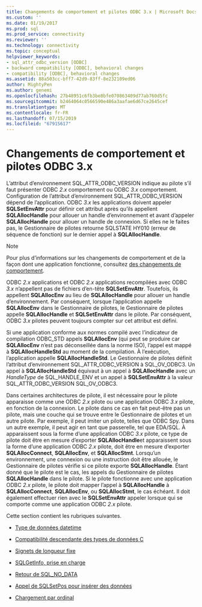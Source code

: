 ```yaml
---
title: Changements de comportement et pilotes ODBC 3.x | Microsoft Docs
ms.custom: ''
ms.date: 01/19/2017
ms.prod: sql
ms.prod_service: connectivity
ms.reviewer: ''
ms.technology: connectivity
ms.topic: conceptual
helpviewer_keywords:
- sql_attr_odbc_version [ODBC]
- backward compatibility [ODBC], behavioral changes
- compatibility [ODBC], behavioral changes
ms.assetid: 88a503cc-bff7-42d9-83ff-8e232109ed06
author: MightyPen
ms.author: genemi
ms.openlocfilehash: 27b48951c6fb3be8bfe070863409d77ab760d5fc
ms.sourcegitcommit: b2464064c0566590e486a3aafae6d67ce2645cef
ms.translationtype: MT
ms.contentlocale: fr-FR
ms.lasthandoff: 07/15/2019
ms.locfileid: "67915617"
---
```

# <a name="behavioral-changes-and-odbc-3x-drivers"></a>Changements de comportement et pilotes ODBC 3.x
L’attribut d’environnement SQL_ATTR_ODBC_VERSION indique au pilote s’il faut présenter ODBC *2.x* comportement ou ODBC *3.x* comportement. Configuration de l’attribut d’environnement SQL_ATTR_ODBC_VERSION dépend de l’application. ODBC *3.x* les applications doivent appeler **SQLSetEnvAttr** pour définir cet attribut après qu’ils appellent **SQLAllocHandle** pour allouer un handle d’environnement et avant d’appeler  **SQLAllocHandle** pour allouer un handle de connexion. Si elles ne le faites pas, le Gestionnaire de pilotes retourne SQLSTATE HY010 (erreur de séquence de fonction) sur le dernier appel à **SQLAllocHandle**.  
  
> [!NOTE]  
>  Pour plus d’informations sur les changements de comportement et de la façon dont une application fonctionne, consultez [des changements de comportement](../../../odbc/reference/develop-app/behavioral-changes.md).  
  
 ODBC *2.x* applications et ODBC *2.x* applications recompilées avec ODBC *3.x* n’appellent pas de fichiers d’en-tête **SQLSetEnvAttr**. Toutefois, ils appellent **SQLAllocEnv** au lieu de **SQLAllocHandle** pour allouer un handle d’environnement. Par conséquent, lorsque l’application appelle **SQLAllocEnv** dans le Gestionnaire de pilotes, le Gestionnaire de pilotes appelle **SQLAllocHandle** et **SQLSetEnvAttr** dans le pilote. Par conséquent, ODBC *3.x* pilotes peuvent toujours compter sur cet attribut est défini.  
  
 Si une application conforme aux normes compilé avec l’indicateur de compilation ODBC_STD appels **SQLAllocEnv** (qui peut se produire car **SQLAllocEnv** n’est pas déconseillée dans la norme ISO), l’appel est mappé à  **SQLAllocHandleStd** au moment de la compilation. À l’exécution, l’application appelle **SQLAllocHandleStd**. Le Gestionnaire de pilotes définit l’attribut d’environnement SQL_ATTR_ODBC_VERSION à SQL_OV_ODBC3. Un appel à **SQLAllocHandleStd** équivaut à un appel à **SQLAllocHandle** avec un *HandleType* de SQL_HANDLE_ENV et un appel à **SQLSetEnvAttr** à la valeur SQL_ATTR_ODBC_VERSION SQL_OV_ODBC3.  
  
 Dans certaines architectures de pilote, il est nécessaire pour le pilote apparaisse comme une ODBC *2.x* pilote ou une application ODBC *3.x* pilote, en fonction de la connexion. Le pilote dans ce cas en fait peut-être pas un pilote, mais une couche qui se trouve entre le Gestionnaire de pilotes et un autre pilote. Par exemple, il peut imiter un pilote, telles que ODBC Spy. Dans un autre exemple, il peut agir en tant que passerelle, tel que EDA/SQL. À apparaissent sous la forme d’une application ODBC *3.x* pilote, ce type de pilote doit être en mesure d’exporter **SQLAllocHandle**et apparaissent sous la forme d’une application ODBC *2.x* pilote, doit être en mesure d’exporter  **SQLAllocConnect**, **SQLAllocEnv**, et **SQLAllocStmt**. Lorsqu’un environnement, une connexion ou une instruction doit être allouée, le Gestionnaire de pilotes vérifie si ce pilote exporte **SQLAllocHandle**. Étant donné que le pilote est le cas, les appels du Gestionnaire de pilotes **SQLAllocHandle** dans le pilote. Si le pilote fonctionne avec une application ODBC *2.x* pilote, le pilote doit mapper l’appel à **SQLAllocHandle** à **SQLAllocConnect**, **SQLAllocEnv**, ou **SQLAllocStmt**, le cas échéant. Il doit également effectuer rien avec le **SQLSetEnvAttr** appeler lorsque qui se comporte comme une application ODBC *2.x* pilote.  
  
 Cette section contient les rubriques suivantes.  
  
-   [Type de données datetime](../../../odbc/reference/appendixes/datetime-data-types.md)  
  
-   [Compatibilité descendante des types de données C](../../../odbc/reference/appendixes/backward-compatibility-of-c-data-types.md)  
  
-   [Signets de longueur fixe](../../../odbc/reference/appendixes/fixed-length-bookmarks.md)  
  
-   [SQLGetInfo, prise en charge](../../../odbc/reference/appendixes/sqlgetinfo-support.md)  
  
-   [Retour de SQL_NO_DATA](../../../odbc/reference/appendixes/returning-sql-no-data.md)  
  
-   [Appel de SQLSetPos pour insérer des données](../../../odbc/reference/appendixes/calling-sqlsetpos-to-insert-data.md)  
  
-   [Chargement par ordinal](../../../odbc/reference/appendixes/loading-by-ordinal.md)
